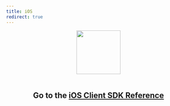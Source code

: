 ```yaml
---
title: iOS
redirect: true
---
```


<center>
  <img src="/assets/images/lost.svg" alt="" width="120">
  <br><br>
  <h2>Go to the <a href="/sdk/stitch/ios/" target="_blank">iOS Client SDK Reference</a></h2>
</center>
